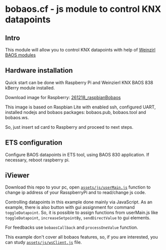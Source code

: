 # bobaos.cf - js module to control KNX datapoints

## Intro

This module will allow you to control KNX datapoints with help of [Weinzirl BAOS modules](https://weinzierl.de/index.php/en/all-knx/knx-module-en)

## Hardware installation

Quick start can be done with Raspberry Pi and Weinzierl KNX BAOS 838 kBerry module installed.

Download image for Raspberry: [261218_raspbianBobaos](https://drive.google.com/file/d/1au5h-BIoJlb7irvMgZ08hFaJVf2cnjVl/view?usp=sharing)

This image is based on Raspbian Lite with enabled ssh, configured UART, installed nodejs and bobaos packages: bobaos.pub, bobaos.tool and bobaos.ws.

So, just insert sd card to Raspberry and proceed to next steps.

## ETS configuration

Configure BAOS datapoints in ETS tool, using BAOS 830 application. If necessary, reboot raspberry pi.

## iViewer

Download this repo to your pc, open [`assets/js/userMain.js`](./assets/js/userMain.js) function to change ip address of your RasspberryPi and to read/change js code.

Controlling datapoints in this example done mainly via JavaScript. As an example, there is also button with gui assignment for command `toggleDatapoint`. So, it is possible to assign functions from userMain.js like `toggleDatapoint`, `increaseSetpointBy`, `sendDirectValue` to gui elements.

For feedbacks use `bobaosCallback` and `processOneValue` function.

This example don't cover all bobaos features, so, if you are interested, you can study [`assets/js/wsClient.js`](./assets/js/wsClient.js) file.
